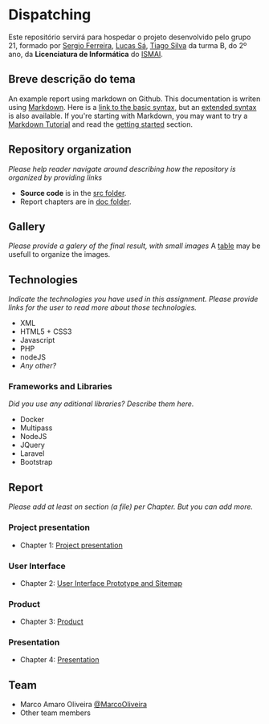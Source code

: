 # Dispatching

Este repositório servirá para hospedar o projeto desenvolvido pelo grupo 21, formado por [Sergio Ferreira](https://github.com/SergioDanielOsorioFerreira), [Lucas Sá](https://github.com/lucassodresa), [Tiago Silva](https://github.com/TiagoSVA) da turma B, do 2º ano, da **Licenciatura de Informática** do [ISMAI](https://www.ismai.pt/pt).

## Breve descrição do tema

An example report using markdown on Github. This documentation is writen using [Markdown](https://www.markdownguide.org/). Here is a [link to the basic syntax](https://www.markdownguide.org/basic-syntax), but an [extended syntax](https://www.markdownguide.org/extended-syntax/) is also available. If you're starting with Markdown, you may want to try a [Markdown Tutorial](https://www.markdowntutorial.com/) and read the [getting started](https://www.markdownguide.org/getting-started/) section.

## Repository organization

_Please help reader navigate around describing how the repository is organized by providing links_

- **Source code** is in the [src folder](https://github.com/exemploTrabalho/report/src).
- Report chapters are in [doc folder](https://github.com/exemploTrabalho/report/doc).

## Gallery

_Please provide a galery of the final result, with small images_
A [table](https://www.markdownguide.org/extended-syntax/#tables) may be usefull to organize the images.

## Technologies

_Indicate the technologies you have used in this assignment. Please provide links for the user to read more about those technologies._

- XML
- HTML5 + CSS3
- Javascript
- PHP
- nodeJS
- _Any other?_

### Frameworks and Libraries

_Did you use any aditional libraries? Describe them here._

- Docker
- Multipass
- NodeJS
- JQuery
- Laravel
- Bootstrap

## Report

_Please add at least on section (a file) per Chapter. But you can add more._

### Project presentation

- Chapter 1: [Project presentation](doc/c1.md)

### User Interface

- Chapter 2: [User Interface Prototype and Sitemap](doc/c2.md)

### Product

- Chapter 3: [Product](doc/c3.md)

### Presentation

- Chapter 4: [Presentation](doc/c4.md)

## Team

- Marco Amaro Oliveira [@MarcoOliveira](https://github.com/marcoamarooliveira)
- Other team members
